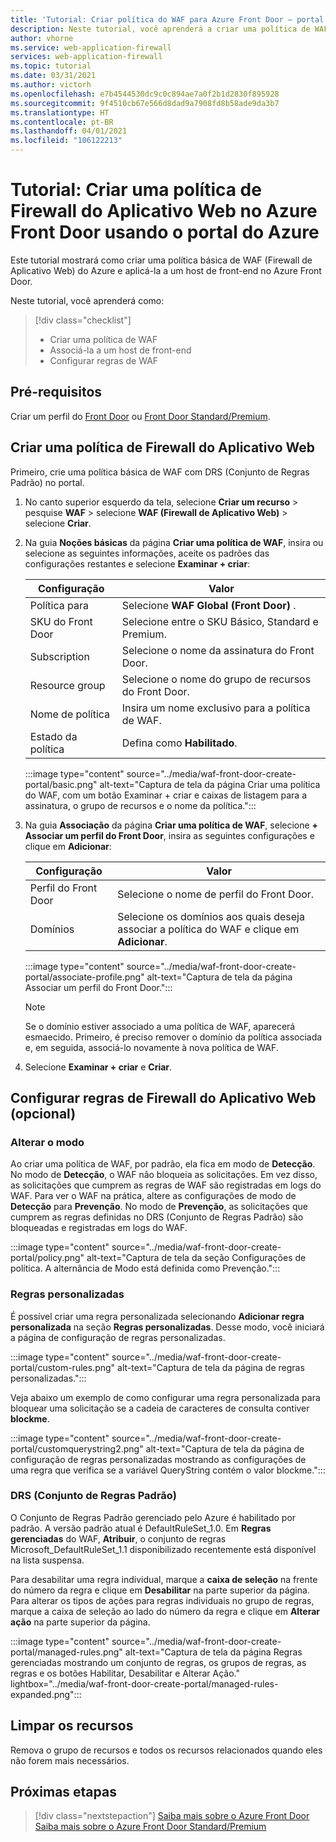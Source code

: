 ```yaml
---
title: 'Tutorial: Criar política do WAF para Azure Front Door – portal do Azure'
description: Neste tutorial, você aprenderá a criar uma política de WAF (Firewall do Aplicativo Web) usando o portal do Azure.
author: vhorne
ms.service: web-application-firewall
services: web-application-firewall
ms.topic: tutorial
ms.date: 03/31/2021
ms.author: victorh
ms.openlocfilehash: e7b4544530dc9c0c894ae7a0f2b1d2830f895928
ms.sourcegitcommit: 9f4510cb67e566d8dad9a7908fd8b58ade9da3b7
ms.translationtype: HT
ms.contentlocale: pt-BR
ms.lasthandoff: 04/01/2021
ms.locfileid: "106122213"
---
```

# <a name="tutorial-create-a-web-application-firewall-policy-on-azure-front-door-using-the-azure-portal"></a>Tutorial: Criar uma política de Firewall do Aplicativo Web no Azure Front Door usando o portal do Azure

Este tutorial mostrará como criar uma política básica de WAF (Firewall de Aplicativo Web) do Azure e aplicá-la a um host de front-end no Azure Front Door.

Neste tutorial, você aprenderá como:

> [!div class="checklist"]
> * Criar uma política de WAF
> * Associá-la a um host de front-end
> * Configurar regras de WAF

## <a name="prerequisites"></a>Pré-requisitos

Criar um perfil do [Front Door](../../frontdoor/quickstart-create-front-door.md) ou [Front Door Standard/Premium](../../frontdoor/standard-premium/create-front-door-portal.md). 

## <a name="create-a-web-application-firewall-policy"></a>Criar uma política de Firewall do Aplicativo Web

Primeiro, crie uma política básica de WAF com DRS (Conjunto de Regras Padrão) no portal. 

1. No canto superior esquerdo da tela, selecione **Criar um recurso** > pesquise **WAF** > selecione **WAF (Firewall de Aplicativo Web)** > selecione **Criar**.

1. Na guia **Noções básicas** da página **Criar uma política de WAF**, insira ou selecione as seguintes informações, aceite os padrões das configurações restantes e selecione **Examinar + criar**:

    | Configuração                 | Valor                                              |
    | ---                     | ---                                                |
    | Política para              | Selecione **WAF Global (Front Door)** . |
    | SKU do Front Door          | Selecione entre o SKU Básico, Standard e Premium. |
    | Subscription            | Selecione o nome da assinatura do Front Door.|
    | Resource group          | Selecione o nome do grupo de recursos do Front Door.|
    | Nome de política             | Insira um nome exclusivo para a política de WAF.|
    | Estado da política            | Defina como **Habilitado**. | 

   :::image type="content" source="../media/waf-front-door-create-portal/basic.png" alt-text="Captura de tela da página Criar uma política do WAF, com um botão Examinar + criar e caixas de listagem para a assinatura, o grupo de recursos e o nome da política.":::

1. Na guia **Associação** da página **Criar uma política de WAF**, selecione **+ Associar um perfil do Front Door**, insira as seguintes configurações e clique em **Adicionar**:

    | Configuração                 | Valor                                              |
    | ---                     | ---                                                |
    | Perfil do Front Door              | Selecione o nome de perfil do Front Door. |
    | Domínios          | Selecione os domínios aos quais deseja associar a política do WAF e clique em **Adicionar**. |

    :::image type="content" source="../media/waf-front-door-create-portal/associate-profile.png" alt-text="Captura de tela da página Associar um perfil do Front Door.":::
    
    > [!NOTE]
    > Se o domínio estiver associado a uma política de WAF, aparecerá esmaecido. Primeiro, é preciso remover o domínio da política associada e, em seguida, associá-lo novamente à nova política de WAF.

1. Selecione **Examinar + criar** e **Criar**.

## <a name="configure-web-application-firewall-rules-optional"></a>Configurar regras de Firewall do Aplicativo Web (opcional)

### <a name="change-mode"></a>Alterar o modo

Ao criar uma política de WAF, por padrão, ela fica em modo de **Detecção**. No modo de **Detecção**, o WAF não bloqueia as solicitações. Em vez disso, as solicitações que cumprem as regras de WAF são registradas em logs do WAF.
Para ver o WAF na prática, altere as configurações de modo de **Detecção** para **Prevenção**. No modo de **Prevenção**, as solicitações que cumprem as regras definidas no DRS (Conjunto de Regras Padrão) são bloqueadas e registradas em logs do WAF.

 :::image type="content" source="../media/waf-front-door-create-portal/policy.png" alt-text="Captura de tela da seção Configurações de política. A alternância de Modo está definida como Prevenção.":::

### <a name="custom-rules"></a>Regras personalizadas

É possível criar uma regra personalizada selecionando **Adicionar regra personalizada** na seção **Regras personalizadas**. Desse modo, você iniciará a página de configuração de regras personalizadas. 

:::image type="content" source="../media/waf-front-door-create-portal/custom-rules.png" alt-text="Captura de tela da página de regras personalizadas.":::

Veja abaixo um exemplo de como configurar uma regra personalizada para bloquear uma solicitação se a cadeia de caracteres de consulta contiver **blockme**.

:::image type="content" source="../media/waf-front-door-create-portal/customquerystring2.png" alt-text="Captura de tela da página de configuração de regras personalizadas mostrando as configurações de uma regra que verifica se a variável QueryString contém o valor blockme.":::

### <a name="default-rule-set-drs"></a>DRS (Conjunto de Regras Padrão)

O Conjunto de Regras Padrão gerenciado pelo Azure é habilitado por padrão. A versão padrão atual é DefaultRuleSet_1.0. Em **Regras gerenciadas** do WAF, **Atribuir**, o conjunto de regras Microsoft_DefaultRuleSet_1.1 disponibilizado recentemente está disponível na lista suspensa.

Para desabilitar uma regra individual, marque a **caixa de seleção** na frente do número da regra e clique em **Desabilitar** na parte superior da página. Para alterar os tipos de ações para regras individuais no grupo de regras, marque a caixa de seleção ao lado do número da regra e clique em **Alterar ação** na parte superior da página.

:::image type="content" source="../media/waf-front-door-create-portal/managed-rules.png" alt-text="Captura de tela da página Regras gerenciadas mostrando um conjunto de regras, os grupos de regras, as regras e os botões Habilitar, Desabilitar e Alterar Ação." lightbox="../media/waf-front-door-create-portal/managed-rules-expanded.png":::

## <a name="clean-up-resources"></a>Limpar os recursos

Remova o grupo de recursos e todos os recursos relacionados quando eles não forem mais necessários.

## <a name="next-steps"></a>Próximas etapas

> [!div class="nextstepaction"]
> [Saiba mais sobre o Azure Front Door](../../frontdoor/front-door-overview.md)
> [Saiba mais sobre o Azure Front Door Standard/Premium](../../frontdoor/standard-premium/overview.md)
